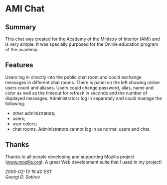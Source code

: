 # AMI Chat

## Summary

This chat was created for the Academy of the Ministry of Interior (AMI) and
is very simple. It was specially purposed for the Online education program of
the academy.

## Features

Users log in directly into the public chat room and could exchange messages
in different chat rooms. There is panel on the left showing online users count
and aliases. Users could change password, alias, name and color as well as
the timeout for refresh in seconds and the number of displayed messages.
Administrators log in separately and could manage the following:
 * other administrators;
 * users;
 * user colors;
 * chat rooms.
Administrators cannot log in as normal users and chat.

## Thanks

Thanks to all people developing and supporting Mozilla project
(www.mozilla.org). A great Web development suite that I used in my project!


*2005-02-13 18:40 EST*  
*Georgi D. Sotirov*

